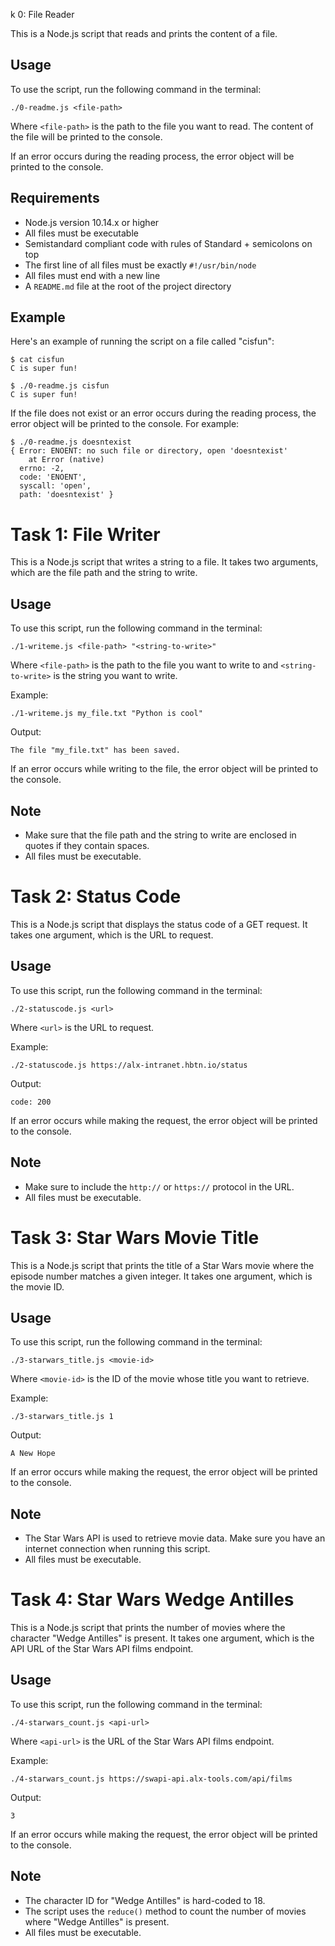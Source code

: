 k 0: File Reader

This is a Node.js script that reads and prints the content of a file. 

## Usage
To use the script, run the following command in the terminal:

```
./0-readme.js <file-path>
```

Where `<file-path>` is the path to the file you want to read. The content of the file will be printed to the console.

If an error occurs during the reading process, the error object will be printed to the console.

## Requirements
- Node.js version 10.14.x or higher
- All files must be executable
- Semistandard compliant code with rules of Standard + semicolons on top
- The first line of all files must be exactly `#!/usr/bin/node`
- All files must end with a new line
- A `README.md` file at the root of the project directory

## Example
Here's an example of running the script on a file called "cisfun":

```
$ cat cisfun
C is super fun!

$ ./0-readme.js cisfun
C is super fun!
```

If the file does not exist or an error occurs during the reading process, the error object will be printed to the console. For example:

```
$ ./0-readme.js doesntexist
{ Error: ENOENT: no such file or directory, open 'doesntexist'
    at Error (native)
  errno: -2,
  code: 'ENOENT',
  syscall: 'open',
  path: 'doesntexist' }
```

# Task 1: File Writer

This is a Node.js script that writes a string to a file. It takes two arguments, which are the file path and the string to write.

## Usage

To use this script, run the following command in the terminal:

```
./1-writeme.js <file-path> "<string-to-write>"
```

Where `<file-path>` is the path to the file you want to write to and `<string-to-write>` is the string you want to write.

Example:

```
./1-writeme.js my_file.txt "Python is cool"
```

Output:

```
The file "my_file.txt" has been saved.
```

If an error occurs while writing to the file, the error object will be printed to the console.

## Note

- Make sure that the file path and the string to write are enclosed in quotes if they contain spaces.
- All files must be executable.

# Task 2: Status Code

This is a Node.js script that displays the status code of a GET request. It takes one argument, which is the URL to request.

## Usage

To use this script, run the following command in the terminal:

```
./2-statuscode.js <url>
```

Where `<url>` is the URL to request.

Example:

```
./2-statuscode.js https://alx-intranet.hbtn.io/status
```

Output:

```
code: 200
```

If an error occurs while making the request, the error object will be printed to the console.

## Note

- Make sure to include the `http://` or `https://` protocol in the URL.
- All files must be executable.

# Task 3: Star Wars Movie Title

This is a Node.js script that prints the title of a Star Wars movie where the episode number matches a given integer. It takes one argument, which is the movie ID.

## Usage

To use this script, run the following command in the terminal:

```
./3-starwars_title.js <movie-id>
```

Where `<movie-id>` is the ID of the movie whose title you want to retrieve.

Example:

```
./3-starwars_title.js 1
```

Output:

```
A New Hope
```

If an error occurs while making the request, the error object will be printed to the console.

## Note

- The Star Wars API is used to retrieve movie data. Make sure you have an internet connection when running this script.
- All files must be executable.

# Task 4: Star Wars Wedge Antilles

This is a Node.js script that prints the number of movies where the character "Wedge Antilles" is present. It takes one argument, which is the API URL of the Star Wars API films endpoint.

## Usage

To use this script, run the following command in the terminal:

```
./4-starwars_count.js <api-url>
```

Where `<api-url>` is the URL of the Star Wars API films endpoint.

Example:

```
./4-starwars_count.js https://swapi-api.alx-tools.com/api/films
```

Output:

```
3
```

If an error occurs while making the request, the error object will be printed to the console.

## Note

- The character ID for "Wedge Antilles" is hard-coded to 18.
- The script uses the `reduce()` method to count the number of movies where "Wedge Antilles" is present.
- All files must be executable.


